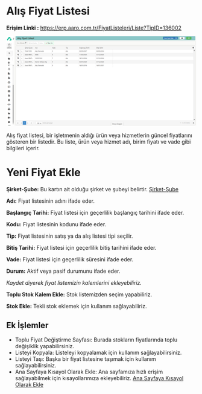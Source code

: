 
# Alış Fiyat Listesi

**Erişim Linki :** https://erp.aaro.com.tr/FiyatListeleri/Liste?TipID=136002

[![Image](../SatinAlma/alisfiyatlistesi.png)](alisfiyatlistesi)

Alış fiyat listesi, bir işletmenin aldığı ürün veya hizmetlerin güncel fiyatlarını gösteren bir listedir. 
Bu liste, ürün veya hizmet adı, birim fiyatı ve vade gibi bilgileri içerir. 

# Yeni Fiyat Ekle

**Şirket-Şube:** Bu kartın ait olduğu şirket ve şubeyi belirtir. [Şirket-Şube](../TemelOzellikler/SirketSubeHareket.md)

**Adı:** Fiyat listesinin adını ifade eder.

**Başlangıç Tarihi:** Fiyat listesi için geçerlilik başlangıç tarihini ifade eder.

**Kodu:** Fiyat listesinin kodunu ifade eder.

**Tip:** Fiyat listesinin satış ya da alış listesi tipi seçilir.

**Bitiş Tarihi:** Fiyat listesi için geçerlilik bitiş tarihini ifade eder.

**Vade:** Fiyat listesi için geçerlilik süresini ifade eder.

**Durum:** Aktif veya pasif durumunu ifade eder.

**Kaydet* diyerek fiyat listemizin kalemlerini ekleyebiliriz.*

**Toplu Stok Kalem Ekle:** Stok listemizden seçim yapabiliriz.

**Stok Ekle:** Tekli stok eklemek için kullanım sağlayabiliriz.

## Ek İşlemler

- Toplu Fiyat Değiştirme Sayfası: Burada stokların fiyatlarında toplu değişiklik yapabilirsiniz. 
- Listeyi Kopyala: Listeleyi kopyalamak için kullanım sağlayabilirsiniz.
- Listeyi Taşı: Başka bir fiyat listesine taşımak için kullanım sağlayabilirsiniz.
- Ana Sayfaya Kısayol Olarak Ekle: Ana sayfamıza hızlı erişim sağlayabilmek için kısayollarımıza ekleyebiliriz. [Ana Sayfaya Kısayol Olarak Ekle](../TemelOzellikler/KisaYollaraEkleme.md)

